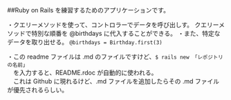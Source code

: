 

##Ruby on Rails を練習するためのアプリケーションです。


・クエリーメソッドを使って、コントロラーでデータを呼び出しす。
  クエリーメソッドで特別な順番を @birthdays に代入することができる。
・また、特定なデータを取り出せる。
  `@birthdays = Birthday.first(3)`


・この readme ファイルは .md のファイルですけど、`$ rails new 「レポジトリの名前」`<br/>
　を入力すると、README.rdoc が自動的に使われる。<br/>
　これは Github に現れるけど、.md ファイルを追加したらその .md ファイルが優先されるらしい。
